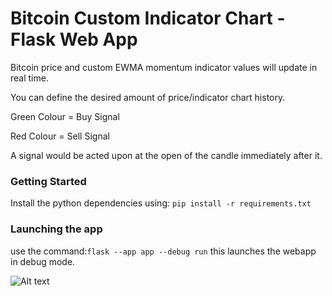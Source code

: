 # Bitcoin Custom Indicator Chart - Flask Web App

Bitcoin price and custom EWMA momentum indicator values will update in real time. 

You can define the desired amount of price/indicator chart history.

Green Colour = Buy Signal

Red Colour = Sell Signal

A signal would be acted upon at the open of the candle immediately after it.
### Getting Started

Install the python dependencies using:
```pip install -r requirements.txt```


### Launching the app

use the command:```flask --app app --debug run``` this launches the webapp in debug mode.

![Alt text](screenshot.jpg?raw=true "Optional Title")
